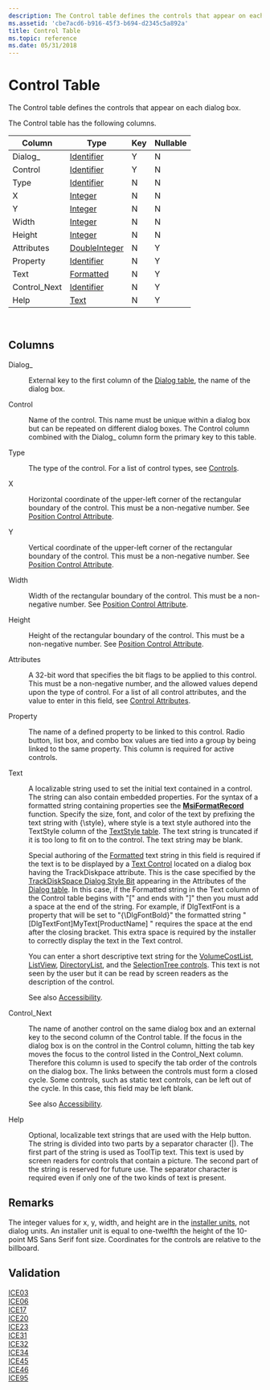 ```yaml
---
description: The Control table defines the controls that appear on each dialog box.
ms.assetid: 'cbe7acd6-b916-45f3-b694-d2345c5a892a'
title: Control Table
ms.topic: reference
ms.date: 05/31/2018
---
```


# Control Table

The Control table defines the controls that appear on each dialog box.

The Control table has the following columns.



| Column        | Type                               | Key | Nullable |
|---------------|------------------------------------|-----|----------|
| Dialog\_      | [Identifier](identifier.md)       | Y   | N        |
| Control       | [Identifier](identifier.md)       | Y   | N        |
| Type          | [Identifier](identifier.md)       | N   | N        |
| X             | [Integer](integer.md)             | N   | N        |
| Y             | [Integer](integer.md)             | N   | N        |
| Width         | [Integer](integer.md)             | N   | N        |
| Height        | [Integer](integer.md)             | N   | N        |
| Attributes    | [DoubleInteger](doubleinteger.md) | N   | Y        |
| Property      | [Identifier](identifier.md)       | N   | Y        |
| Text          | [Formatted](formatted.md)         | N   | Y        |
| Control\_Next | [Identifier](identifier.md)       | N   | Y        |
| Help          | [Text](text.md)                   | N   | Y        |



 

## Columns

<dl> <dt>

<span id="Dialog_"></span><span id="dialog_"></span><span id="DIALOG_"></span>Dialog\_
</dt> <dd>

External key to the first column of the [Dialog table](dialog-table.md), the name of the dialog box.

</dd> <dt>

<span id="Control"></span><span id="control"></span><span id="CONTROL"></span>Control
</dt> <dd>

Name of the control. This name must be unique within a dialog box but can be repeated on different dialog boxes. The Control column combined with the Dialog\_ column form the primary key to this table.

</dd> <dt>

<span id="Type"></span><span id="type"></span><span id="TYPE"></span>Type
</dt> <dd>

The type of the control. For a list of control types, see [Controls](controls.md).

</dd> <dt>

<span id="X"></span><span id="x"></span>X
</dt> <dd>

Horizontal coordinate of the upper-left corner of the rectangular boundary of the control. This must be a non-negative number. See [Position Control Attribute](position-control-attribute.md).

</dd> <dt>

<span id="Y"></span><span id="y"></span>Y
</dt> <dd>

Vertical coordinate of the upper-left corner of the rectangular boundary of the control. This must be a non-negative number. See [Position Control Attribute](position-control-attribute.md).

</dd> <dt>

<span id="Width"></span><span id="width"></span><span id="WIDTH"></span>Width
</dt> <dd>

Width of the rectangular boundary of the control. This must be a non-negative number. See [Position Control Attribute](position-control-attribute.md).

</dd> <dt>

<span id="Height"></span><span id="height"></span><span id="HEIGHT"></span>Height
</dt> <dd>

Height of the rectangular boundary of the control. This must be a non-negative number. See [Position Control Attribute](position-control-attribute.md).

</dd> <dt>

<span id="Attributes"></span><span id="attributes"></span><span id="ATTRIBUTES"></span>Attributes
</dt> <dd>

A 32-bit word that specifies the bit flags to be applied to this control. This must be a non-negative number, and the allowed values depend upon the type of control. For a list of all control attributes, and the value to enter in this field, see [Control Attributes](control-attributes.md).

</dd> <dt>

<span id="Property"></span><span id="property"></span><span id="PROPERTY"></span>Property
</dt> <dd>

The name of a defined property to be linked to this control. Radio button, list box, and combo box values are tied into a group by being linked to the same property. This column is required for active controls.

</dd> <dt>

<span id="Text"></span><span id="text"></span><span id="TEXT"></span>Text
</dt> <dd>

A localizable string used to set the initial text contained in a control. The string can also contain embedded properties. For the syntax of a formatted string containing properties see the [**MsiFormatRecord**](/windows/desktop/api/Msiquery/nf-msiquery-msiformatrecorda) function. Specify the size, font, and color of the text by prefixing the text string with {\\style}, where style is a text style authored into the TextStyle column of the [TextStyle table](textstyle-table.md). The text string is truncated if it is too long to fit on to the control. The text string may be blank.

Special authoring of the [Formatted](formatted.md) text string in this field is required if the text is to be displayed by a [Text Control](text-control.md) located on a dialog box having the TrackDiskpace attribute. This is the case specified by the [TrackDiskSpace Dialog Style Bit](trackdiskspace-dialog-style-bit.md) appearing in the Attributes of the [Dialog table](dialog-table.md). In this case, if the Formatted string in the Text column of the Control table begins with "\[" and ends with "\]" then you must add a space at the end of the string. For example, if DlgTextFont is a property that will be set to "{\\DlgFontBold}" the formatted string "\[DlgTextFont\]MyText\[ProductName\] " requires the space at the end after the closing bracket. This extra space is required by the installer to correctly display the text in the Text control.

You can enter a short descriptive text string for the [VolumeCostList](volumecostlist-control.md), [ListView](listview-control.md), [DirectoryList](directorylist-control.md), and the [SelectionTree controls](selectiontree-control.md). This text is not seen by the user but it can be read by screen readers as the description of the control.

See also [Accessibility](accessibility.md).

</dd> <dt>

<span id="Control_Next"></span><span id="control_next"></span><span id="CONTROL_NEXT"></span>Control\_Next
</dt> <dd>

The name of another control on the same dialog box and an external key to the second column of the Control table. If the focus in the dialog box is on the control in the Control column, hitting the tab key moves the focus to the control listed in the Control\_Next column. Therefore this column is used to specify the tab order of the controls on the dialog box. The links between the controls must form a closed cycle. Some controls, such as static text controls, can be left out of the cycle. In this case, this field may be left blank.

See also [Accessibility](accessibility.md).

</dd> <dt>

<span id="Help"></span><span id="help"></span><span id="HELP"></span>Help
</dt> <dd>

Optional, localizable text strings that are used with the Help button. The string is divided into two parts by a separator character (\|). The first part of the string is used as ToolTip text. This text is used by screen readers for controls that contain a picture. The second part of the string is reserved for future use. The separator character is required even if only one of the two kinds of text is present.

</dd> </dl>

## Remarks

The integer values for x, y, width, and height are in the [installer units](installer-units.md), not dialog units. An installer unit is equal to one-twelfth the height of the 10-point MS Sans Serif font size. Coordinates for the controls are relative to the billboard.

## Validation

<dl>

[ICE03](ice03.md)  
[ICE06](ice06.md)  
[ICE17](ice17.md)  
[ICE20](ice20.md)  
[ICE23](ice23.md)  
[ICE31](ice31.md)  
[ICE32](ice32.md)  
[ICE34](ice34.md)  
[ICE45](ice45.md)  
[ICE46](ice46.md)  
[ICE95](ice95.md)  
</dl>

 

 



